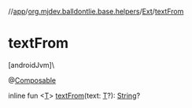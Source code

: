 //[app](../../../index.md)/[org.mjdev.balldontlie.base.helpers](../index.md)/[Ext](index.md)/[textFrom](text-from.md)

# textFrom

[androidJvm]\

@[Composable](https://developer.android.com/reference/kotlin/androidx/compose/runtime/Composable.html)

inline fun &lt;[T](text-from.md)&gt; [textFrom](text-from.md)(text: [T](text-from.md)?): [String](https://kotlinlang.org/api/latest/jvm/stdlib/kotlin/-string/index.html)?
